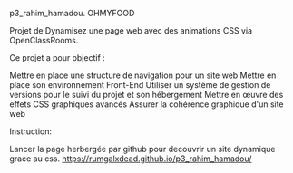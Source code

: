 p3_rahim_hamadou. OHMYFOOD

Projet de Dynamisez une page web avec des animations CSS via OpenClassRooms.

Ce projet a pour objectif :

Mettre en place une structure de navigation pour un site web
Mettre en place son environnement Front-End
Utiliser un système de gestion de versions pour le suivi du projet et son hébergement
Mettre en œuvre des effets CSS graphiques avancés
Assurer la cohérence graphique d'un site web

Instruction: 

Lancer la page herbergée par github pour decouvrir un site dynamique grace au css.
 https://rumgalxdead.github.io/p3_rahim_hamadou/
